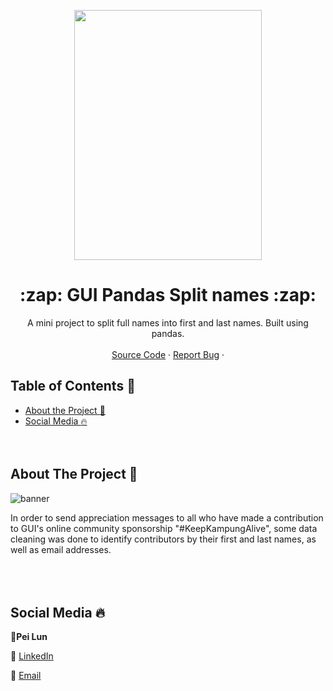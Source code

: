 <!DOCTYPE html>
<html>

   <body>
<p align="center">
      <img src="https://groundupinitiative.org/wp-content/uploads/2017/06/GUIlogo_med.png" width="300"
         height="400">
   </body>
</html>

  <!-- TITLE -->

  <h1 align="center"> :zap: GUI Pandas Split names :zap:</a></h1>
  <p align="center">
    A mini project to split full names into first and last names. Built using pandas.
    <br />
    <br />
    <a href="https://github.com/peilunnn/GUISplitNames/blob/master/GUI%20Pandas%20Split%20names.ipynb">Source Code</a>
    ·
    <a href="https://github.com/peilunnn/GUIUnifiedPayments-splitting-first-and-last-names-.ipynb/issues">Report Bug</a>
    ·
  </p>

</p>



<!-- TABLE OF CONTENTS -->

## Table of Contents :notebook_with_decorative_cover:

* [About the Project :eyes:](#about-the-project)
* [Social Media :fire:](#contact)
<br /><br /><br />



## About The Project :eyes:
![banner](https://groundupinitiative.org/wp-content/uploads/2018/12/KKA-title.png)

In order to send appreciation messages to all who have made a contribution to GUI's online community sponsorship "#KeepKampungAlive", some data cleaning was done to identify contributors by their first and last names, as well as email addresses.  
<br /><br /><br />



## Social Media :fire:

🥂**Pei Lun** 

🔗 [LinkedIn](https://www.linkedin.com/in/pei-lun-tan/)

📧 [Email](mailto:peilunnn@gmail.com)
